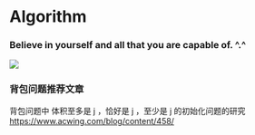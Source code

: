# Algorithm

<div>
    <h3>
        Believe in yourself and all that you are capable of. ^.^
    </h3>
    <image src="./preview.jpg" weight=100%>
</div>

### 

### 背包问题推荐文章

背包问题中 体积至多是 j ，恰好是 j ，至少是 j 的初始化问题的研究
https://www.acwing.com/blog/content/458/
